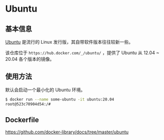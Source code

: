 # Ubuntu

## 基本信息

[Ubuntu](https://en.wikipedia.org/wiki/Ubuntu) 是流行的 Linux 发行版，其自带软件版本往往较新一些。

该仓库位于 `https://hub.docker.com/_/ubuntu/` ，提供了 Ubuntu 从 12.04 ~ 20.04 各个版本的镜像。

## 使用方法

默认会启动一个最小化的 Ubuntu 环境。

```bash
$ docker run --name some-ubuntu -it ubuntu:20.04
root@523c70904d54:/#
```

## Dockerfile

<https://github.com/docker-library/docs/tree/master/ubuntu>
